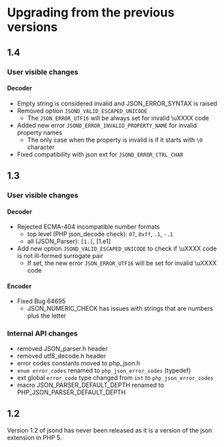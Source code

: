 # Upgrading from the previous versions

## 1.4

### User visible changes

#### Decoder
- Empty string is considered invalid and JSON_ERROR_SYNTAX is raised
- Removed option `JSOND_VALID_ESCAPED_UNICODE`
  - The `JSON_ERROR_UTF16` will be always set for invalid \uXXXX code
- Added new error `JSOND_ERROR_INVALID_PROPERTY_NAME` for invalid property names
  - The only case when the property is invalid is if it starts with `\0` character
- Fixed compatibility with json ext for  `JSOND_ERROR_CTRL_CHAR`

## 1.3

### User visible changes

#### Decoder
- Rejected ECMA-404 incompatible number formats
  - top level (PHP json_decode check): `07`, `0xff`, `.1`, `-.1`
  - all (JSON_Parser): `[1.]`, [1.e1]
- Add new option `JSOND_VALID_ESCAPED_UNICODE` to check if \uXXXX code is not ill-formed surrogate pair
  - If set, the new error `JSON_ERROR_UTF16` will be set for invalid \uXXXX code

#### Encoder
- Fixed Bug 64695
  - JSON_NUMERIC_CHECK has issues with strings that are numbers plus the letter

### Internal API changes
- removed JSON_parser.h header
- removed utf8_decode.h header
- error codes constants moved to php_json.h
- `enum error_codes` renamed to `php_json_error_codes` (typedef)
-  ext global `error_code` type changed from `int` to `php_json_error_codes`
- macro JSON_PARSER_DEFAULT_DEPTH renamed to PHP_JSON_PARSER_DEFAULT_DEPTH


## 1.2

Version 1.2 of jsond has never been released as it is a version of the json extension in PHP 5.
